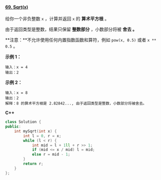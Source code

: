 #### [69. Sqrt(x)](https://leetcode-cn.com/problems/sqrtx/)

给你一个非负整数 `x` ，计算并返回 `x` 的 **算术平方根** 。

由于返回类型是整数，结果只保留 **整数部分** ，小数部分将被 **舍去 。**

**注意：**不允许使用任何内置指数函数和算符，例如 `pow(x, 0.5)` 或者 `x ** 0.5` 。

**示例 1：**

```
输入：x = 4
输出：2
```

**示例 2：**

```
输入：x = 8
输出：2
解释：8 的算术平方根是 2.82842..., 由于返回类型是整数，小数部分将被舍去。
```

 **C++**

```C++
class Solution {
public:
    int mySqrt(int x) {
        int l = 0, r = x;
        while (l < r) {
            int mid = l + 1ll + r >> 1;
            if (mid <= x / mid) l = mid;
            else r = mid - 1;
        }
        return r;
    }
};
```
